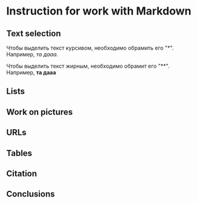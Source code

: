 # Instruction for work with Markdown 

## Text selection 

Чтобы выделить текст курсивом, необходимо обрамить его "*". Например, *та дааа*. 

Чтобы выделить текст жирным, необходимо обрамит его "**". Например, **та дааа**


## Lists 

## Work on pictures 

## URLs

## Tables 

## Citation 

## Conclusions 